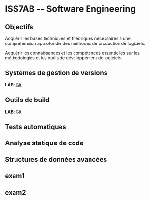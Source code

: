 ISS7AB -- Software Engineering
====

## Objectifs
Acquérir les bases techniques et théoriques nécessaires à une compréhension approfondie des méthodes de production de logiciels.

Acquérir les connaissances et les compétences essentielles sur les méthodologies et les outils de développement de logiciels.

## Systèmes de gestion de versions 
**LAB**: [Git](https://github.com/pemoreau/iss7ab-se1/blob/master/labs/git.md)

## Outils de build
**LAB**: [Git](https://github.com/pemoreau/iss7ab-se1/blob/master/labs/build-tool.md)

## Tests automatiques

## Analyse statique de code

## Structures de données avancées

## exam1
## exam2
